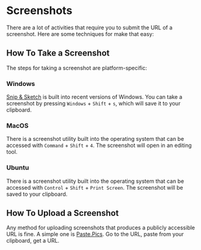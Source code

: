 # Screenshots

There are a lot of activities that require you to submit the URL of a screenshot. Here are some techniques for make that easy:

## How To Take a Screenshot

The steps for taking a screenshot are platform-specific:

### Windows

[Snip & Sketch](https://www.microsoft.com/en-us/p/snip-sketch/9mz95kl8mr0l#activetab=pivot:overviewtab) is built into recent versions of Windows. You can take a screenshot by pressing `Windows` + `Shift` + `s`, which will save it to your clipboard.

### MacOS

There is a screenshot utility built into the operating system that can be accessed with `Command` + `Shift` + `4`. The screenshot will open in an editing tool.

### Ubuntu

There is a screenshot utility built into the operating system that can be accessed with `Control` + `Shift` + `Print Screen`. The screenshot will be saved to your clipboard.

## How To Upload a Screenshot

Any method for uploading screenshots that produces a publicly accessible URL is fine. A simple one is [Paste.Pics](https://paste.pics). Go to the URL, paste from your clipboard, get a URL.
